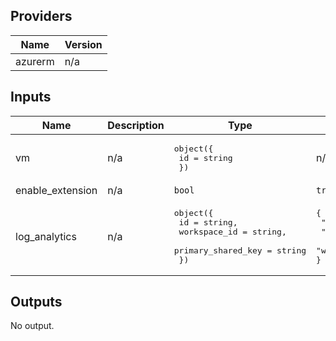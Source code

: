 ## Providers

| Name | Version |
|------|---------|
| azurerm | n/a |

## Inputs

| Name | Description | Type | Default | Required |
|------|-------------|------|---------|:--------:|
| vm | n/a | <pre>object({<br>    id = string<br>  })</pre> | n/a | yes |
| enable\_extension | n/a | `bool` | `true` | no |
| log\_analytics | n/a | <pre>object({<br>    id                 = string,<br>    workspace_id       = string,<br>    primary_shared_key = string<br>  })</pre> | <pre>{<br>  "id": "",<br>  "primary_shared_key": "",<br>  "workspace_id": ""<br>}</pre> | no |

## Outputs

No output.


